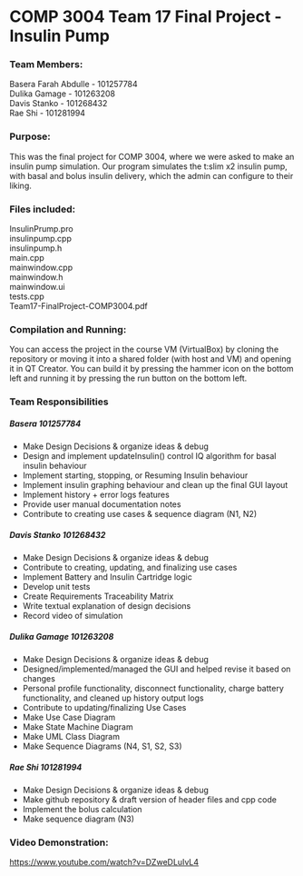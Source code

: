 # COMP 3004 Team 17 Final Project - Insulin Pump

### Team Members:

Basera Farah Abdulle - 101257784  
Dulika Gamage - 101263208  
Davis Stanko - 101268432  
Rae Shi - 101281994

### Purpose:

This was the final project for COMP 3004, where we were asked to make an insulin pump simulation. Our program simulates the t:slim x2 insulin pump, with basal and bolus insulin delivery, which the admin can configure to their liking.

### Files included:

InsulinPrump.pro  
insulinpump.cpp  
insulinpump.h  
main.cpp  
mainwindow.cpp  
mainwindow.h  
mainwindow.ui  
tests.cpp  
Team17-FinalProject-COMP3004.pdf

### Compilation and Running:

You can access the project in the course VM (VirtualBox) by cloning the repository or moving it into a shared folder (with host and VM) and opening it in QT Creator. You can build it by pressing the hammer icon on the bottom left and running it by pressing the run button on the bottom left.

### Team Responsibilities 
##### Basera 101257784
- Make Design Decisions & organize ideas & debug  
- Design and implement updateInsulin() control IQ algorithm for basal insulin behaviour  
- Implement starting, stopping, or Resuming Insulin behaviour  
- Implement insulin graphing behaviour and clean up the final GUI layout  
- Implement history  + error logs features  
- Provide user manual documentation notes  
- Contribute to creating use cases & sequence diagram (N1, N2)  
##### Davis Stanko 101268432
- Make Design Decisions & organize ideas & debug  
- Contribute to creating, updating, and finalizing use cases  
- Implement Battery and Insulin Cartridge logic  
- Develop unit tests  
- Create Requirements Traceability Matrix  
- Write textual explanation of design decisions  
- Record video of simulation  
##### Dulika Gamage 101263208
- Make Design Decisions & organize ideas & debug  
- Designed/implemented/managed the GUI and helped revise it based on changes  
- Personal profile functionality, disconnect functionality, charge battery functionality, and cleaned up history output logs  
- Contribute to updating/finalizing Use Cases
- Make Use Case Diagram
- Make State Machine Diagram
- Make UML Class Diagram
- Make Sequence Diagrams (N4, S1, S2, S3)  
##### Rae Shi 101281994
- Make Design Decisions & organize ideas & debug  
- Make github repository & draft version of header files and cpp code   
- Implement the bolus calculation   
- Make sequence diagram (N3)  


### Video Demonstration:

https://www.youtube.com/watch?v=DZweDLuIvL4
